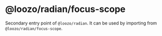 # @loozo/radian/focus-scope

Secondary entry point of `@loozo/radian`. It can be used by importing from `@loozo/radian/focus-scope`.
